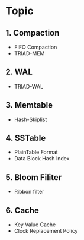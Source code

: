 # Topic
## 1. Compaction
- FIFO Compaction
- TRIAD-MEM

## 2. WAL
- TRIAD-WAL

## 3. Memtable
- Hash-Skiplist

## 4. SSTable
- PlainTable Format
- Data Block Hash Index

## 5. Bloom Filiter
- Ribbon filter

## 6. Cache
- Key Value Cache
- Clock Replacement Policy 

